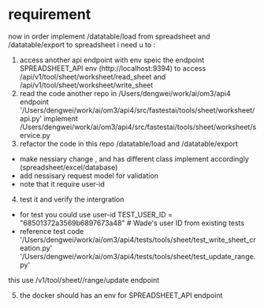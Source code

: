 # requirement

now in order implement /datatable/load from spreadsheet and /datatable/export to spreadsheet
i need u to :
1) access another api endpoint with env speic the endpoint SPREADSHEET_API env (http://localhost:9394) to access /api/v1/tool/sheet/worksheet/read_sheet and /api/v1/tool/sheet/worksheet/write_sheet 
2) read the code another repo  in /Users/dengwei/work/ai/om3/api4
endpoint '/Users/dengwei/work/ai/om3/api4/src/fastestai/tools/sheet/worksheet/api.py'
implement /Users/dengwei/work/ai/om3/api4/src/fastestai/tools/sheet/worksheet/service.py
3) refactor the code in this repo 
/datatable/load and /datatable/export 
- make nessiary change , and has different class implement accordingly (spreadsheet/excel/database)
- add nessisary request model for validation
- note that it require user-id 
4) test it and verify the intergration 
- for test you could use user-id
 TEST_USER_ID = "68501372a3569b6897673a48"  # Wade's user ID from existing tests
- reference test code 
'/Users/dengwei/work/ai/om3/api4/tests/tools/sheet/test_write_sheet_creation.py'
'/Users/dengwei/work/ai/om3/api4/tests/tools/sheet/test_update_range.py'


this use  /v1/tool/sheet//range/update endpoint 

5) the docker should has an env for SPREADSHEET_API endpoint